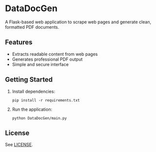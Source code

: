 # DataDocGen

A Flask-based web application to scrape web pages and generate clean, formatted PDF documents.

## Features
- Extracts readable content from web pages
- Generates professional PDF output
- Simple and secure interface

## Getting Started

1. Install dependencies:
   ```
   pip install -r requirements.txt
   ```
2. Run the application:
   ```
   python DataDocGen/main.py
   ```

## License

See [LICENSE](LICENSE).